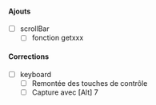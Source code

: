 #### Ajouts
- [ ] scrollBar
    - [ ] fonction getxxx

#### Corrections
- [ ] keyboard
    - [ ] Remontée des touches de contrôle
    - [ ] Capture avec [Alt] 7
